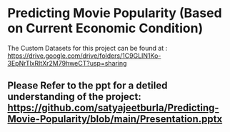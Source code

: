 # Predicting Movie Popularity (Based on Current Economic Condition)
The Custom Datasets for this project can be found at : https://drive.google.com/drive/folders/1C9GLIN1Ko-3EpNrTlxRltXr2M79hweCT?usp=sharing

## Please Refer to the ppt for a detiled understanding of the project: https://github.com/satyajeetburla/Predicting-Movie-Popularity/blob/main/Presentation.pptx
